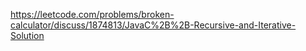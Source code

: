 https://leetcode.com/problems/broken-calculator/discuss/1874813/JavaC%2B%2B-Recursive-and-Iterative-Solution